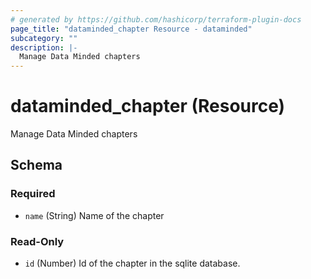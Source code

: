 ```yaml
---
# generated by https://github.com/hashicorp/terraform-plugin-docs
page_title: "dataminded_chapter Resource - dataminded"
subcategory: ""
description: |-
  Manage Data Minded chapters
---
```


# dataminded_chapter (Resource)

Manage Data Minded chapters



<!-- schema generated by tfplugindocs -->
## Schema

### Required

- `name` (String) Name of the chapter

### Read-Only

- `id` (Number) Id of the chapter in the sqlite database.

